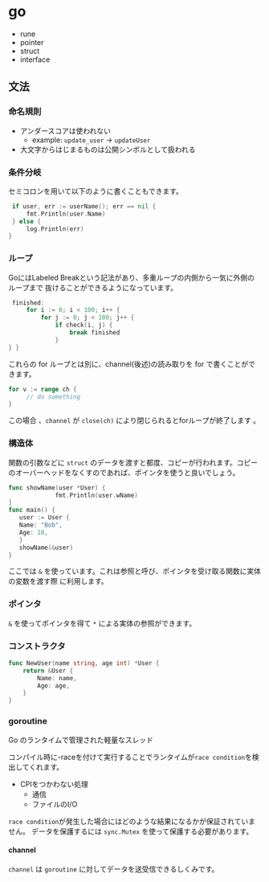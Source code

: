 # go

- rune
- pointer
- struct
- interface

## 文法
### 命名規則
- アンダースコアは使われない
  - example: `update_user` -> `updateUser`
- 大文字からはじまるものは公開シンボルとして扱われる

### 条件分岐
セミコロンを用いて以下のように書くこともできます。
```go
 if user, err := userName(); err == nil {
     fmt.Println(user.Name)
 } else {
     log.Println(err)
}
```

### ループ
GoにはLabeled Breakという記法があり、多重ループの内側から一気に外側のループまで 抜けることができるようになっています。
```go
 finished:
     for i := 0; i < 100; i++ {
         for j := 0; j < 100; j++ {
             if check(i, j) {
                 break finished
             }
} }
```

これらの for ループとは別に、channel(後述)の読み取りを for で書くことができます。
```go
for v := range ch {
     // do something
}
```
この場合 、`channel` が `close(ch)` により閉じられるとforループが終了します 。

### 構造体
 関数の引数などに `struct` のデータを渡すと都度、コピーが行われます。コピーのオーバーヘッドをなくすのであれば、ポインタを使うと良いでしょう。

 ```go
func showName(user *User) {
              fmt.Println(user.wName)
}
func main() {
    user := User {
    Name: "Bob",
    Age: 18,
    }
    showName(&user)
}
```
ここでは `&` を使っています。これは参照と呼び、ポインタを受け取る関数に実体の変数を渡す際 に利用します。

### ポインタ
`&` を使ってポインタを得て `*` による実体の参照ができます。

### コンストラクタ
```go
func NewUser(name string, age int) *User {
    return &User {
        Name: name,
        Age: age,
    }
}
```

### goroutine

Go のランタイムで管理された軽量なスレッド

コンパイル時に-raceを付けて実行することでランタイムが`race condition`を検出してくれます。

- CPIをつかわない処理
    - 通信
    - ファイルのI/O

`race condition`が発生した場合にはどのような結果になるかが保証されていません。 データを保護するには `sync.Mutex` を使って保護する必要があります。

#### channel

`channel` は `goroutine` に対してデータを送受信できるしくみです。





